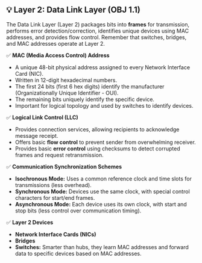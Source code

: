 ## 💡 Layer 2: Data Link Layer (OBJ 1.1)

The Data Link Layer (Layer 2) packages bits into **frames** for transmission, performs error detection/correction, identifies unique devices using MAC addresses, and provides flow control. Remember that switches, bridges, and MAC addresses operate at Layer 2.

✅ **MAC (Media Access Control) Address**
- A unique 48-bit physical address assigned to every Network Interface Card (NIC).
- Written in 12-digit hexadecimal numbers.
- The first 24 bits (first 6 hex digits) identify the manufacturer (Organizationally Unique Identifier - OUI).
- The remaining bits uniquely identify the specific device.
- Important for logical topology and used by switches to identify devices.

✅ **Logical Link Control (LLC)**
- Provides connection services, allowing recipients to acknowledge message receipt.
- Offers basic **flow control** to prevent sender from overwhelming receiver.
- Provides basic **error control** using checksums to detect corrupted frames and request retransmission.

✅ **Communication Synchronization Schemes**
- **Isochronous Mode:** Uses a common reference clock and time slots for transmissions (less overhead).
- **Synchronous Mode:** Devices use the same clock, with special control characters for start/end frames.
- **Asynchronous Mode:** Each device uses its own clock, with start and stop bits (less control over communication timing).

✅ **Layer 2 Devices**
- **Network Interface Cards (NICs)**
- **Bridges**
- **Switches:** Smarter than hubs, they learn MAC addresses and forward data to specific devices based on MAC addresses.